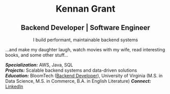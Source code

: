 <h1 align="center">Kennan Grant</h1>
<h2 align="center" margin-top=10px>Backend Developer | Software Engineer</h2>
<p align="center">I build performant, maintainable backend systems</p>

...and make my daughter laugh, watch movies with my wife, read interesting books, and some other stuff...

***Specialization:*** AWS, Java, SQL  
***Projects:*** Scalable backend systems and data-driven solutions  
***Education:*** BloomTech ([Backend Developer](https://www.bloomtech.com/courses/backend-development)), University of Virginia (M.S. in Data Science, M.S. in Commerce, B.A. in English Literature)
***Connect:*** [LinkedIn](https://www.linkedin.com/in/kennan-grant/)
